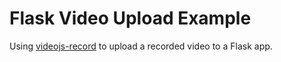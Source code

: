 # Flask Video Upload Example

Using [videojs-record](https://github.com/collab-project/videojs-record) to upload a recorded video to a Flask app. 